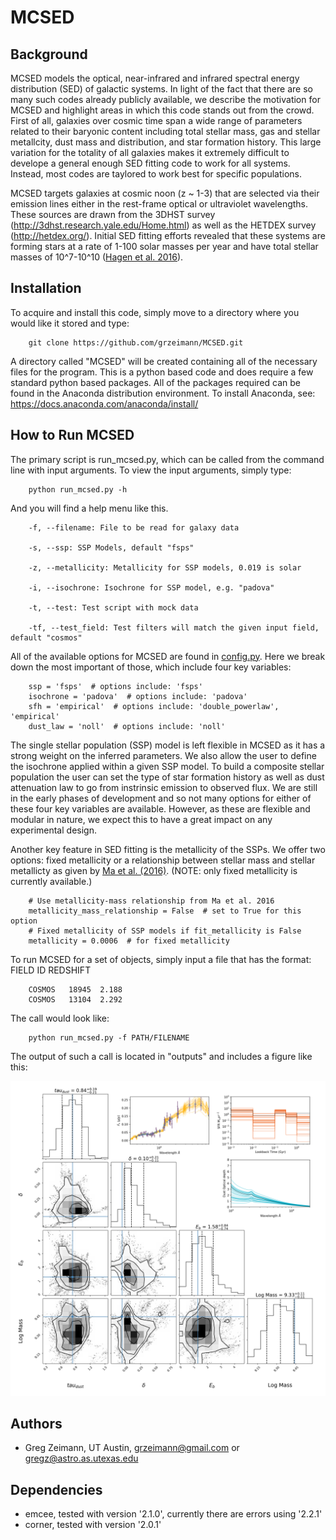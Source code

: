 # MCSED

## Background
MCSED models the optical, near-infrared and infrared spectral energy distribution (SED) of galactic systems.  In light of the fact that there are so many such codes already publicly available, we describe the motivation for MCSED and highlight areas in which this code stands out from the crowd.  First of all, galaxies over cosmic time span a wide range of parameters related to their baryonic content including total stellar mass, gas and stellar metallcity, dust mass and distribution, and star formation history.  This large variation for the totality of all galaxies makes it extremely difficult to develope a general enough SED fitting code to work for all systems.  Instead, most codes are taylored to work best for specific populations.  

MCSED targets galaxies at cosmic noon (z ~ 1-3) that are selected via their emission lines either in the rest-frame optical or ultraviolet wavelengths.  These sources are drawn from the 3DHST survey (http://3dhst.research.yale.edu/Home.html) as well as the HETDEX survey (http://hetdex.org/).  Initial SED fitting efforts revealed that these systems are forming stars at a rate of 1-100 solar masses per year and have total stellar masses of 10^7-10^10 ([Hagen et al. 2016](http://adsabs.harvard.edu/abs/2016ApJ...817...79H)).  

## Installation
To acquire and install this code, simply move to a directory where you would like it stored and type:

        git clone https://github.com/grzeimann/MCSED.git

A directory called "MCSED" will be created containing all of the necessary files for the program.  This is a python based code and does require a few standard python based packages.  All of the packages required can be found in the Anaconda distribution environment.  To install Anaconda, see:
https://docs.anaconda.com/anaconda/install/

## How to Run MCSED
The primary script is run_mcsed.py, which can be called from the command line with input arguments.  To view the input arguments, simply type:

        python run_mcsed.py -h

And you will find a help menu like this.
  
        -f, --filename: File to be read for galaxy data
                        
        -s, --ssp: SSP Models, default "fsps"
                        
        -z, --metallicity: Metallicity for SSP models, 0.019 is solar
                        
        -i, --isochrone: Isochrone for SSP model, e.g. "padova"
                        
        -t, --test: Test script with mock data
                        
        -tf, --test_field: Test filters will match the given input field, default "cosmos"
        
All of the available options for MCSED are found in [config.py](https://github.com/grzeimann/MCSED/edit/master/config.py).  Here we break down the most important of those, which include four key variables:

        ssp = 'fsps'  # options include: 'fsps'
        isochrone = 'padova'  # options include: 'padova'
        sfh = 'empirical'  # options include: 'double_powerlaw', 'empirical'
        dust_law = 'noll'  # options include: 'noll'

The single stellar population (SSP) model is left flexible in MCSED as it has a strong weight on the inferred parameters.  We also allow the user to define the isochrone applied within a given SSP model.  To build a composite stellar population the user can set the type of star formation history as well as dust attenuation law to go from instrinsic emission to observed flux.  We are still in the early phases of development and so not many options for either of these four key variables are available.  However, as these are flexible and modular in nature, we expect this to have a great impact on any experimental design.

Another key feature in SED fitting is the metallicity of the SSPs.  We offer two options: fixed metallicity or a relationship between stellar mass and stellar metallicty as given by [Ma et al. (2016)](http://adsabs.harvard.edu/abs/2016MNRAS.456.2140M). (NOTE: only fixed metallicity is currently available.)

        # Use metallicity-mass relationship from Ma et al. 2016
        metallicity_mass_relationship = False  # set to True for this option
        # Fixed metallicity of SSP models if fit_metallicity is False
        metallicity = 0.0006  # for fixed metallicity

To run MCSED for a set of objects, simply input a file that has the format: FIELD ID REDSHIFT

        COSMOS   18945  2.188
        COSMOS   13104  2.292

The call would look like:

        python run_mcsed.py -f PATH/FILENAME 
        
The output of such a call is located in "outputs" and includes a figure like this:
<p align="center">
  <img src="example_triangle.png" width="650"/>
</p>

## Authors

* Greg Zeimann, UT Austin, grzeimann@gmail.com or gregz@astro.as.utexas.edu

## Dependencies

* emcee, tested with version '2.1.0', currently there are errors using '2.2.1'
* corner, tested with version '2.0.1'
